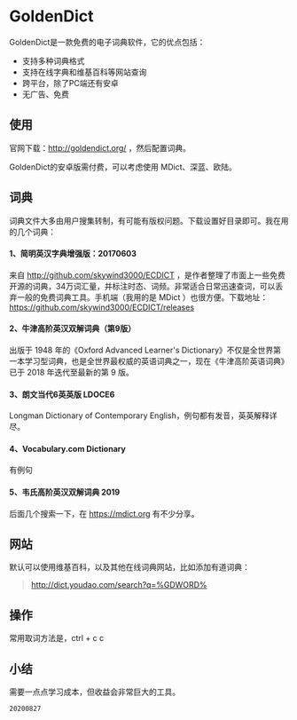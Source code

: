 # GoldenDict

GoldenDict是一款免费的电子词典软件，它的优点包括：

- 支持多种词典格式
- 支持在线字典和维基百科等网站查询
- 跨平台，除了PC端还有安卓
- 无广告、免费

## 使用

官网下载：http://goldendict.org/ ，然后配置词典。

GoldenDict的安卓版需付费，可以考虑使用 MDict、深蓝、欧陆。

## 词典

词典文件大多由用户搜集转制，有可能有版权问题。下载设置好目录即可。我在用的几个词典：

#### 1、简明英汉字典增强版：20170603

来自 http://github.com/skywind3000/ECDICT ，是作者整理了市面上一些免费开源的词典，34万词汇量，并标注时态、词频。非常适合日常迅速查词，可以丢弃一般的免费词典工具。手机端（我用的是 MDict ）也很方便。下载地址：https://github.com/skywind3000/ECDICT/releases

#### 2、牛津高阶英汉双解词典（第9版）

出版于 1948 年的《Oxford Advanced Learner's Dictionary》不仅是全世界第一本学习型词典，也是全世界最权威的英语词典之一，现在《牛津高阶英语词典》已于 2018 年迭代至最新的第 9 版。

#### 3、朗文当代6英英版  LDOCE6

Longman Dictionary of Contemporary English，例句都有发音，英英解释详尽。

#### 4、Vocabulary.com Dictionary 

有例句

#### 5、韦氏高阶英汉双解词典 2019

后面几个搜索一下，在 https://mdict.org 有不少分享。

## 网站

默认可以使用维基百科，以及其他在线词典网站，比如添加有道词典：

> http://dict.youdao.com/search?q=%GDWORD%

## 操作

常用取词方法是，ctrl + c c 

## 小结

需要一点点学习成本，但收益会非常巨大的工具。

`20200827`